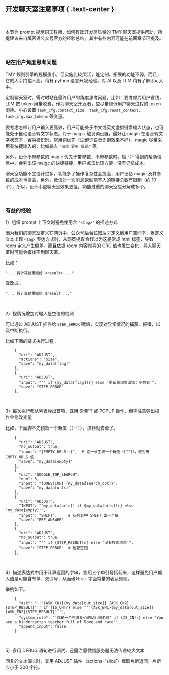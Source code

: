 开发聊天室注意事项 { .text-center }
---------------

&nbsp;

本节为 prompt 提示词工程师，如何有效开发高质量的 TMY 聊天室提供帮助，所提建议来自填密语公众号官方的经验总结，其中有些内容可能在前面章节已提及。

&nbsp;

### 站在用户角度思考问题

TMY 规则引擎的规模虽小，但实施比较灵活，能定制、拓展的功能不弱，而且，它的入手门槛不高，稍有 python 语言开发经验，对 AI 以及 LLM 稍有了解即可入手。

定制聊天室时，需时时站在最终用户的角度思考问题。比如：要考虑为用户省钱，LLM 按 token 用量收费，作为聊天室开发者，应尽量降低用户聊天过程的 token 消耗。小心设置 `task_cfg.context_size, task_cfg.reset_context, task_cfg.max_tokens` 等变量。

要考虑怎样让用户输入更高效，用户可能处于中文或英文虚拟键盘输入状态，也可能处于自动语音转文字状态。对于 magic 触发词设置，最好让 magic 在语音转文字状态下，容易被识别，常用词优先（生僻词语音识别效果不好），magic 尽量采用有快捷输入的，比如输入 `"继续 更多 后退"` 等。

另外，设计不带参数的 magic 优先于带参数，不带参数时，输 `"?"` 得到的帮助信息中，会列出该 maigc 的快捷链接，用户点击比较方便，没有记忆成本。

聊天室功能不宜设计过多，功能多了操作复杂性会提高，用户记忆 magic 及其参数的成本也提高，另外，微信对一次消息返回能塞入的链接总数有限制（约 10 个），所以，设计小型聊天室效果更佳，功能过重的聊天室应分解成多个。

&nbsp;

### 有益的经验

1）组织 prompt 上下文时避免使用含 `"<tag>"` 的描述方式

因为我们的聊天室定义在网页中，公众号后台拉取后才定义到用户空间下，当定义文本出现 `<tag>` 表达方式时，从网页提取会误以为这是常规 html 标签，导致 room 定义产生偏差。而且依据 room 内容推导的 CRC 值也发生变化，导入聊天室时可能会报找不到聊天室。

比如：

```
"... 将计算结果赋给 <result> ..."
```

宜改成：

```
"... 将计算结果赋给 $result ..."
```

&nbsp;

2）视情况增加对输入是空值的检测

可以通过 ADJUST 插件给 `STEP_ERROR` 赋值，实现对异常情况的捕获、报错，以及中断执行。

比如下面的链式执行过程：

```
    {
      "uri": "ADJUST",
      "actions": "size",
      "save": "my_data[flag]"
    },
    {
      "uri": "ADJUST",
      "input": "'' if {my_data[flag]!r} else '更新单词表出错：空列表'",
      "save": "STEP_ERROR"
    },
```

&nbsp;

3）每次执行都从列表弹出首项，宜用 SHIFT 或 POPUP 操作，但需注意弹出操作会修改变量

比如，下面脚本先预备一个新值（`[""]`），操作就安全了。

```
    {
      "uri": "ADJUST",
      "no_output": true,
      "input": "{EMPTY_URLS!r}",  # 这一步生成一个新值（[""]），避免用 EMPTY_URLS 值
      "save": "my_data[empty]"
    },
    {
      "uri": "GOOGLE_TOP_SEARCH",
      "num": 3,
      "input": "{QUESTION} {my_data[search_opt]}",
      "save": "my_data[urls]"
    },
    {
      "uri": "ADJUST",
      "INPUT": "'my_data[urls]' if {my_data[urls]!r} else 'my_data[empty]'",
      "input": "SHIFT",     # 从列表中 SHIFT 出一个值
      "save": "PRE_ANSWER"
    },
    {
      "uri": "ADJUST",
      "no_output": true,
      "input": "'' if {STEP_RESULT!r} else '没有搜索结果'",
      "save": "STEP_ERROR"  # 检查空值
    },
```

&nbsp;

4）描述表达式中用于计算返回的字串，宜用三个单引号括起来，这样避免用户输入值是可能含有单、双引号，从而破坏 str 字面常量的表达规则。

举例如下。

```
    {
      "ask": "'''{ASK_CN1}{my_data[out_size]} {ASK_CN2}{STEP_RESULT}''' if {IS_CN!r} else '''{ASK_EN1}{my_data[out_size]} {ASK_EN2}{STEP_RESULT}'''",
      "system_role": "'你是一个充满爱心的幼儿园老师' if {IS_CN!r} else 'You are a kindergarten teacher full of love and care'",
      "append_input": false
    }
```

&nbsp;

5）多用 DEBUG 语句进行调试，还需注意微信服务器无法传递较大文本

回复的文本偏长时，宜用 ADJUST 插件（actions='slice'）截取片断返回，片断应小于 300 字符。
